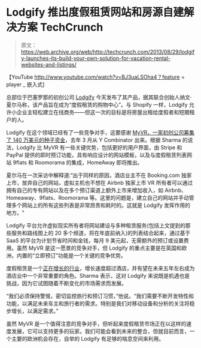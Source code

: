 # Lodgify 推出度假租赁网站和房源自建解决方案 TechCrunch

> 原文：<https://web.archive.org/web/http://techcrunch.com/2013/08/29/lodgify-launches-its-build-your-own-solution-for-vacation-rental-websites-and-listings/>

【YouTube http://www.youtube.com/watch?v=BJ3uaLSOha4？feature = player _ 嵌入式]

总部位于巴塞罗那的初创公司 [Lodgify](https://web.archive.org/web/20230130024553/http://lodgify.com/) 今天发布了其产品，据其联合创始人纳文·夏尔马称，该产品旨在成为“度假租赁的购物中心”。与 Shopify 一样，Lodgify 允许小企业主轻松建立在线商务——但这一次的目标是将房屋出租给度假者和短期租户的人。

Lodgify 在这个领域已经有了一些竞争对手，这要感谢 [MyVR，一家初创公司筹集了 140 万美元的种子资金](https://web.archive.org/web/20230130024553/https://techcrunch.com/2012/09/28/myvr-raises-1-4m-from-sv-angel-chris-dixon-to-attack-the-85b-vacation-rental-industry/)，去年 3 月从 Y Combinator 出来。根据 Sharma 的说法，Lodgify 比 MyVR 有一些关键优势，包括更好的用户界面，由 Stripe 和 PayPal 提供的即时预订功能，具有响应设计的网站模板，以及与度假租赁列表网站 9flats 和 Roomorama 的集成，HomeAway 即将推出。

夏尔马在一次采访中解释道:“出于同样的原因，酒店业主不在 Booking.com 独家上市，放弃自己的网站，虚拟主机也不想在 Airbnb 独家上市 VR 所有者可以通过拥有自己的专有网站以及在多个预订渠道上额外上市来增加收入，如 Airbnb、Homeaway、9flats、Roomorama 等。这里的问题是，建立自己的网站并手动管理多个网站上的所有这些列表是非常昂贵和耗时的。这就是 Lodgify 发挥作用的地方。"

Lodgify 平台允许虚拟现实所有者将网站建设与多种租赁服务(包括上文提到的那些服务和路线图上的 20 多个频道，将在年底前纳入)的列表结合起来，通过基于 SaaS 的平台为计划节省时间和金钱，每月 9 美元起，无需额外的预订或设置费用。虽然 MyVR 是这一愿景的竞争对手，但 Lodgify 的重点主要是在英国和欧洲，内置的“立即预订”功能是一个关键的竞争优势。

度假租赁是一个[正在增长的行业](https://web.archive.org/web/20230130024553/http://www.prweb.com/releases/2013/1/prweb10367258.htm)，增长速度超过酒店，并有望在未来五年左右成为酒店业中一个非常重要的角色。Sharma 表示，这对 Lodgify 来说既是机遇也是挑战，因为它试图随着不断变化的市场需求而发展。

“我们必须保持警惕，密切监控旅行和预订习惯，”他说。“我们需要不断开发特性和功能，以满足未来车主和旅行者的需求。特别是我们对移动设备和分析的关注将稳步增长，以满足需求。”

虽然 MyVR 是一个值得注意的竞争对手，但听起来度假租赁市场正在以这样的速度发展，它可以支持更多的玩家。我们可能会看到未来的整合，但就目前而言，一个主要的欧洲机会存在，自举的 Lodgify 有足够的喘息空间来利用。